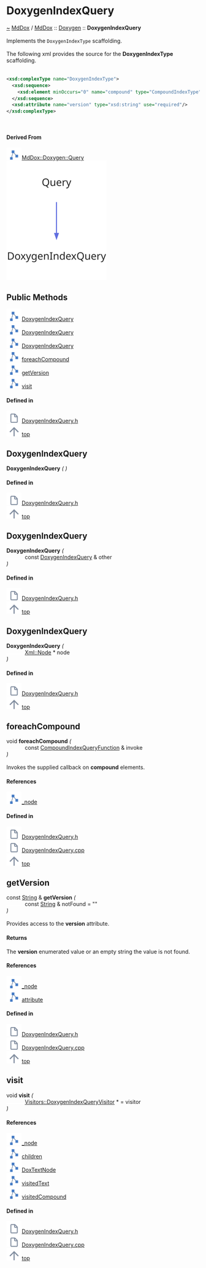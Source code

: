 <a id="doxygenindexquery"></a>
<h1>DoxygenIndexQuery</h1>
<a id="a02275"></a>
<a href="https://github.com/CharlesCarley/MdDox#~">~</a>
<a href="index.md#index">MdDox</a>
<span class="inline-text">/</span>
<a href="a01838.md#mddox">MdDox</a>
<span class="inline-text">::</span>
<a href="a01843.md#doxygen">Doxygen</a>
<span class="inline-text">::</span>
<span class="bold-text"><b>DoxygenIndexQuery</b></span>
<br/>
<br/>
<span class="inline-text">Implements the </span>
<code class="typewriter">DoxygenIndexType</code>
<span class="inline-text"> scaffolding. </span>
<br/>
<br/>
<span class="inline-text">The following xml provides the source for the </span>
<span class="bold-text"><b>DoxygenIndexType</b></span>
<span class="inline-text"> scaffolding. </span>
<br/>
<br/>

```xml
<xsd:complexType name="DoxygenIndexType">
  <xsd:sequence>
    <xsd:element minOccurs="0" name="compound" type="CompoundIndexType" maxOccurs="unbounded"/>
  </xsd:sequence>
  <xsd:attribute name="version" type="xsd:string" use="required"/>
</xsd:complexType>
```
<br/>
<a id="derived-from"></a>
<h4>Derived From</h4>
<div class="icon-link">
<img src="../images/class.svg"/><a href="a02267.md#query">MdDox::Doxygen::Query</a>
</div>
<img src="../images/dot/internal-diagram-20.dot.svg"/><br/>
<a id="public-methods"></a>
<h2>Public Methods</h2>
<span class="icon-list-item"><a href="#doxygenindexquery" class="icon-list-item"><img src="../images/class.svg" class="icon-list-item"/><span class="icon-list-item">DoxygenIndexQuery</span>
</a>
</span>
<br/>
<span class="icon-list-item"><a href="#doxygenindexquery" class="icon-list-item"><img src="../images/class.svg" class="icon-list-item"/><span class="icon-list-item">DoxygenIndexQuery</span>
</a>
</span>
<br/>
<span class="icon-list-item"><a href="#doxygenindexquery" class="icon-list-item"><img src="../images/class.svg" class="icon-list-item"/><span class="icon-list-item">DoxygenIndexQuery</span>
</a>
</span>
<br/>
<span class="icon-list-item"><a href="#foreachcompound" class="icon-list-item"><img src="../images/class.svg" class="icon-list-item"/><span class="icon-list-item">foreachCompound</span>
</a>
</span>
<br/>
<span class="icon-list-item"><a href="#getversion" class="icon-list-item"><img src="../images/class.svg" class="icon-list-item"/><span class="icon-list-item">getVersion</span>
</a>
</span>
<br/>
<span class="icon-list-item"><a href="#visit" class="icon-list-item"><img src="../images/class.svg" class="icon-list-item"/><span class="icon-list-item">visit</span>
</a>
</span>
<br/>
<a id="defined-in"></a>
<h4>Defined in</h4>
<span class="icon-list-item"><a href="https://github.com/CharlesCarley/MdDox/blob/master/Tools/Doxygen/DoxygenIndexQuery.h#L63" class="icon-list-item"><img src="../images/file.svg" class="icon-list-item"/><span class="icon-list-item">DoxygenIndexQuery.h</span>
</a>
</span>
<br/>
<span class="icon-list-item"><a href="#doxygenindexquery" class="icon-list-item"><img src="../images/jumpToTop.svg" class="icon-list-item"/><span class="icon-list-item">top</span>
</a>
</span>
<a id="doxygenindexquery"></a>
<h2>DoxygenIndexQuery</h2>
<span class="bold-text"><b>DoxygenIndexQuery</b></span>
<span class="italic-text"><i>(</i></span>
<span class="italic-text"><i>)</i></span>
<a id="defined-in"></a>
<h4>Defined in</h4>
<span class="icon-list-item"><a href="https://github.com/CharlesCarley/MdDox/blob/master/Tools/Doxygen/DoxygenIndexQuery.h#L65" class="icon-list-item"><img src="../images/file.svg" class="icon-list-item"/><span class="icon-list-item">DoxygenIndexQuery.h</span>
</a>
</span>
<br/>
<span class="icon-list-item"><a href="#doxygenindexquery" class="icon-list-item"><img src="../images/jumpToTop.svg" class="icon-list-item"/><span class="icon-list-item">top</span>
</a>
</span>
<br/>
<a id="doxygenindexquery"></a>
<h2>DoxygenIndexQuery</h2>
<span class="bold-text"><b>DoxygenIndexQuery</b></span>
<span class="italic-text"><i>(</i></span>
<div class="paragraph">
<span class="paragraph"><img src="../images/horSpace24px.svg"/><span class="inline-text">const </span>
<a href="a02275.md#doxygenindexquery">DoxygenIndexQuery</a>
<span class="inline-text"> &amp;</span>
<span class="inline-text">other</span>
</span>
</div>
<span class="italic-text"><i>)</i></span>
<a id="defined-in"></a>
<h4>Defined in</h4>
<span class="icon-list-item"><a href="https://github.com/CharlesCarley/MdDox/blob/master/Tools/Doxygen/DoxygenIndexQuery.h#L66" class="icon-list-item"><img src="../images/file.svg" class="icon-list-item"/><span class="icon-list-item">DoxygenIndexQuery.h</span>
</a>
</span>
<br/>
<span class="icon-list-item"><a href="#doxygenindexquery" class="icon-list-item"><img src="../images/jumpToTop.svg" class="icon-list-item"/><span class="icon-list-item">top</span>
</a>
</span>
<br/>
<a id="doxygenindexquery"></a>
<h2>DoxygenIndexQuery</h2>
<span class="bold-text"><b>DoxygenIndexQuery</b></span>
<span class="italic-text"><i>(</i></span>
<div class="paragraph">
<span class="paragraph"><img src="../images/horSpace24px.svg"/><a href="a02111.md#node">Xml::Node</a>
<span class="inline-text"> *</span>
<span class="inline-text">node</span>
</span>
</div>
<span class="italic-text"><i>)</i></span>
<a id="defined-in"></a>
<h4>Defined in</h4>
<span class="icon-list-item"><a href="https://github.com/CharlesCarley/MdDox/blob/master/Tools/Doxygen/DoxygenIndexQuery.h#L68" class="icon-list-item"><img src="../images/file.svg" class="icon-list-item"/><span class="icon-list-item">DoxygenIndexQuery.h</span>
</a>
</span>
<br/>
<span class="icon-list-item"><a href="#doxygenindexquery" class="icon-list-item"><img src="../images/jumpToTop.svg" class="icon-list-item"/><span class="icon-list-item">top</span>
</a>
</span>
<br/>
<a id="foreachcompound"></a>
<h2>foreachCompound</h2>
<span class="inline-text">void</span>
<span class="bold-text"><b>foreachCompound</b></span>
<span class="italic-text"><i>(</i></span>
<div class="paragraph">
<span class="paragraph"><img src="../images/horSpace24px.svg"/><span class="inline-text">const </span>
<a href="a01843.md#compoundindexqueryfunction">CompoundIndexQueryFunction</a>
<span class="inline-text"> &amp;</span>
<span class="inline-text">invoke</span>
</span>
</div>
<span class="italic-text"><i>)</i></span>
<br/>
<br/>
<span class="inline-text">Invokes the supplied callback on </span>
<span class="bold-text"><b>compound</b></span>
<span class="inline-text"> elements. </span>
<br/>
<a id="references"></a>
<h4>References</h4>
<div class="paragraph">
<span class="paragraph"><img src="../images/class.svg"/><a href="a02267.md#_node">_node</a>
</span>
</div>
<a id="defined-in"></a>
<h4>Defined in</h4>
<span class="icon-list-item"><a href="https://github.com/CharlesCarley/MdDox/blob/master/Tools/Doxygen/DoxygenIndexQuery.h#L85" class="icon-list-item"><img src="../images/file.svg" class="icon-list-item"/><span class="icon-list-item">DoxygenIndexQuery.h</span>
</a>
</span>
<br/>
<span class="icon-list-item"><a href="https://github.com/CharlesCarley/MdDox/blob/master/Tools/Doxygen/DoxygenIndexQuery.cpp#L56" class="icon-list-item"><img src="../images/file.svg" class="icon-list-item"/><span class="icon-list-item">DoxygenIndexQuery.cpp</span>
</a>
</span>
<br/>
<span class="icon-list-item"><a href="#doxygenindexquery" class="icon-list-item"><img src="../images/jumpToTop.svg" class="icon-list-item"/><span class="icon-list-item">top</span>
</a>
</span>
<br/>
<a id="getversion"></a>
<h2>getVersion</h2>
<span class="inline-text">const </span>
<a href="a01838.md#string">String</a>
<span class="inline-text"> &amp;</span>
<span class="bold-text"><b>getVersion</b></span>
<span class="italic-text"><i>(</i></span>
<div class="paragraph">
<span class="paragraph"><img src="../images/horSpace24px.svg"/><span class="inline-text">const </span>
<a href="a01838.md#string">String</a>
<span class="inline-text"> &amp;</span>
<span class="inline-text">notFound</span>
<span class="inline-text"> = </span>
<span class="inline-text">&quot;&quot;</span>
</span>
</div>
<span class="italic-text"><i>)</i></span>
<br/>
<br/>
<span class="inline-text">Provides access to the </span>
<span class="bold-text"><b>version</b></span>
<span class="inline-text"> attribute. </span>
<br/>
<a id="returns"></a>
<h4>Returns</h4>
<span class="inline-text">The </span>
<span class="bold-text"><b>version</b></span>
<span class="inline-text"> enumerated value or an empty string the value is not found. </span>
<br/>
<a id="references"></a>
<h4>References</h4>
<div class="paragraph">
<span class="paragraph"><img src="../images/class.svg"/><a href="a02267.md#_node">_node</a>
</span>
</div>
<div class="paragraph">
<span class="paragraph"><img src="../images/class.svg"/><a href="a02111.md#attribute">attribute</a>
</span>
</div>
<a id="defined-in"></a>
<h4>Defined in</h4>
<span class="icon-list-item"><a href="https://github.com/CharlesCarley/MdDox/blob/master/Tools/Doxygen/DoxygenIndexQuery.h#L80" class="icon-list-item"><img src="../images/file.svg" class="icon-list-item"/><span class="icon-list-item">DoxygenIndexQuery.h</span>
</a>
</span>
<br/>
<span class="icon-list-item"><a href="https://github.com/CharlesCarley/MdDox/blob/master/Tools/Doxygen/DoxygenIndexQuery.cpp#L49" class="icon-list-item"><img src="../images/file.svg" class="icon-list-item"/><span class="icon-list-item">DoxygenIndexQuery.cpp</span>
</a>
</span>
<br/>
<span class="icon-list-item"><a href="#doxygenindexquery" class="icon-list-item"><img src="../images/jumpToTop.svg" class="icon-list-item"/><span class="icon-list-item">top</span>
</a>
</span>
<br/>
<a id="visit"></a>
<h2>visit</h2>
<span class="inline-text">void</span>
<span class="bold-text"><b>visit</b></span>
<span class="italic-text"><i>(</i></span>
<div class="paragraph">
<span class="paragraph"><img src="../images/horSpace24px.svg"/><a href="a02271.md#doxygenindexqueryvisitor">Visitors::DoxygenIndexQueryVisitor</a>
<span class="inline-text"> *</span>
<span class="inline-text"> = </span>
<span class="inline-text">visitor</span>
</span>
</div>
<span class="italic-text"><i>)</i></span>
<a id="references"></a>
<h4>References</h4>
<div class="paragraph">
<span class="paragraph"><img src="../images/class.svg"/><a href="a02267.md#_node">_node</a>
</span>
</div>
<div class="paragraph">
<span class="paragraph"><img src="../images/class.svg"/><a href="a02111.md#children">children</a>
</span>
</div>
<div class="paragraph">
<span class="paragraph"><img src="../images/class.svg"/><a href="a01843.md#doxtextnode">DoxTextNode</a>
</span>
</div>
<div class="paragraph">
<span class="paragraph"><img src="../images/class.svg"/><a href="a02271.md#visitedtext">visitedText</a>
</span>
</div>
<div class="paragraph">
<span class="paragraph"><img src="../images/class.svg"/><a href="a02271.md#visitedcompound">visitedCompound</a>
</span>
</div>
<a id="defined-in"></a>
<h4>Defined in</h4>
<span class="icon-list-item"><a href="https://github.com/CharlesCarley/MdDox/blob/master/Tools/Doxygen/DoxygenIndexQuery.h#L73" class="icon-list-item"><img src="../images/file.svg" class="icon-list-item"/><span class="icon-list-item">DoxygenIndexQuery.h</span>
</a>
</span>
<br/>
<span class="icon-list-item"><a href="https://github.com/CharlesCarley/MdDox/blob/master/Tools/Doxygen/DoxygenIndexQuery.cpp#L29" class="icon-list-item"><img src="../images/file.svg" class="icon-list-item"/><span class="icon-list-item">DoxygenIndexQuery.cpp</span>
</a>
</span>
<br/>
<span class="icon-list-item"><a href="#doxygenindexquery" class="icon-list-item"><img src="../images/jumpToTop.svg" class="icon-list-item"/><span class="icon-list-item">top</span>
</a>
</span>
<br/>
</div>
</div>
</body>
</html>

